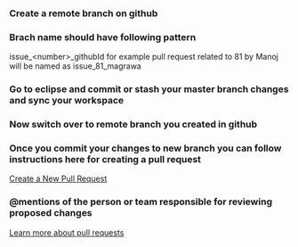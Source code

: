 ### Create a remote branch on github
### Brach name should have following pattern
issue_\<number\>_githubId  for example pull request related to 81 by Manoj will be named as issue_81_magrawa
### Go to eclipse and commit or stash your master branch changes and sync your workspace
### Now switch over to remote branch you created in github
### Once you commit your changes to new branch you can follow instructions here for creating a pull request
[Create a New Pull Request](https://help.github.com/articles/creating-a-pull-request/)
### @mentions of the person or team responsible for reviewing proposed changes

[Learn more about pull requests](https://help.github.com/articles/about-pull-requests/)
